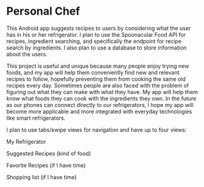 <h1>Personal Chef</h1>

<p>This Android app suggests recipes to users by considering what the user has in his or her refrigerator. I plan to use the Spoonacular Food API for recipes, ingredient searching, and specifically the endpoint for recipe search by ingredients. I also plan to use a database to store information about the users.

<p>This project is useful and unique because many people enjoy trying new foods, and my app will help them conveniently find new and relevant recipes to follow, hopefully preventing them from cooking the same old recipes every day. Sometimes people are also faced with the problem of figuring out what they can make with what they have. My app will help them know what foods they can cook with the ingredients they own. In the future as our phones can connect directly to our refrigerators, I hope my app will become more applicable and more integrated with everyday technologies like smart refrigerators.

<p>I plan to use tabs/swipe views for navigation and have up to four views:

<p>My Refrigerator
<p>Suggested Recipes (kind of food)
<p>Favorite Recipes (if I have time)
<p>Shopping list (if I have time)
